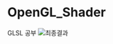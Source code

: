 # OpenGL_Shader
GLSL 공부
![최종결과](https://github.com/jpark142/OpenGL_Shader/assets/48274292/7230e476-d98f-40ae-9f22-1d716a351269)
